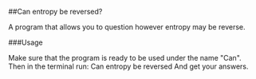 ##Can entropy be reversed?

A program that allows you to question however entropy may be reverse.

###Usage

Make sure that the program is ready to be used under the name "Can".  
Then in the terminal run:
	Can entropy be reversed
And get your answers.
